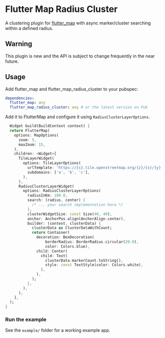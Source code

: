 # Flutter Map Radius Cluster

A clustering plugin for [flutter_map](https://github.com/fleaflet/flutter_map) with async
marker/cluster searching within a defined radius.

## Warning

This plugin is new and the API is subject to change frequently in the near future.

## Usage

Add flutter_map and flutter_map_radius_cluster to your pubspec:

```yaml
dependencies:
  flutter_map: any
  flutter_map_radius_cluster: any # or the latest version on Pub
```

Add it to FlutterMap and configure it using `RadiusClusterLayerOptions`.

```dart
  Widget build(BuildContext context) {
  return FlutterMap(
    options: MapOptions(
      zoom: 5,
      maxZoom: 15,
    ),
    children: <Widget>[
      TileLayerWidget(
        options: TileLayerOptions(
          urlTemplate: 'https://{s}.tile.openstreetmap.org/{z}/{x}/{y}.png',
          subdomains: ['a', 'b', 'c'],
        ),
      ),
      RadiusClusterLayerWidget(
        options: RadiusClusterLayerOptions(
          radiusInKm: 100.0,
          search: (radius, center) {
            /* ... your search implementation here */
          },
          clusterWidgetSize: const Size(40, 40),
          anchor: AnchorPos.align(AnchorAlign.center),
          builder: (context, clusterData) {
            clusterData as ClusterDataWithCount;
            return Container(
              decoration: BoxDecoration(
                  borderRadius: BorderRadius.circular(20.0),
                  color: Colors.blue),
              child: Center(
                child: Text(
                  clusterData.markerCount.toString(),
                  style: const TextStyle(color: Colors.white),
                ),
              ),
            );
          },
        ),
      ),
    ],
  );
}
```

### Run the example

See the `example/` folder for a working example app.
